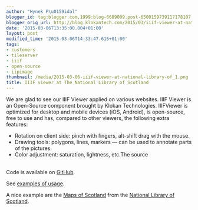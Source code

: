```yaml
---
author: "Hynek P\u0159idal"
blogger_id: tag:blogger.com,1999:blog-6689009.post-6500159739117178107
blogger_orig_url: http://blog.klokantech.com/2015/03/iiif-viewer-at-national-library-of.html
date: '2015-03-06T13:35:00.004+01:00'
layout: post
modified_time: '2015-03-06T14:33:47.615+01:00'
tags:
- customers
- tileserver
- iiif
- open-source
- iipimage
thumbnail: /media/2015-03-06-iiif-viewer-at-national-library-of_1.png
title: IIIF viewer at The National Library of Scotland
---
```


We are glad to see our IIIF Viewer applied on various websites. IIIF Viewer is
an Open-Source component brought by Klokan Technologies. IIIFViewer is optimized
for desktop and mobile devices (iOS, Android), is open-source, free to use and has,
compared to other viewers, the following extra features:

- Rotation on client side: pinch with fingers, alt-shift drag with the mouse.
- Drawing tools: polygons, lines, markers — can be used to annotate parts of the pictures.
- Color adjustment: saturation, lightness, etc.The source

<br>
Code is available on <a href="https://github.com/klokantech/iiifviewer" target="_blank">GitHub</a>.

See <a href="http://klokantech.github.io/iiifviewer/examples/index.html" target="_blank">examples of usage</a>.

A nice example are the <a href="http://maps.nls.uk/view/00000203" target="_blank">Maps of Scotland</a>
from the <a href="http://maps.nls.uk/" target="_blank">National Library of Scotland</a>.

